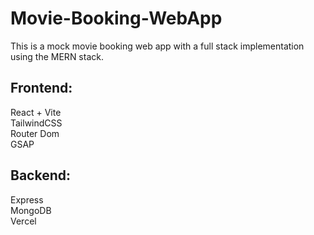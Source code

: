 # Movie-Booking-WebApp
This is a mock movie booking web app with a full stack implementation using the MERN stack.

## Frontend: <br>
React + Vite <br>
TailwindCSS <br>
Router Dom <br>
GSAP

## Backend:
Express <br>
MongoDB <br>
Vercel <br>
